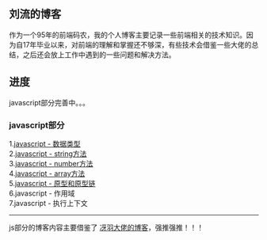 ## 刘流的博客
作为一个95年的前端码农，我的个人博客主要记录一些前端相关的技术知识。因为自17年毕业以来，对前端的理解和掌握还不够深，有些技术会借鉴一些大佬的总结，之后还会放上工作中遇到的一些问题和解决方法。
## 进度
javascript部分完善中。。。
### javascript部分
1.[javascript - 数据类型](https://github.com/liuliu1995/blog/issues/1)<br>
2.[javascript - string方法](https://github.com/liuliu1995/blog/issues/2)<br>
3.[javascript - number方法](https://github.com/liuliu1995/blog/issues/3)<br>
4.[javascript - array方法](https://github.com/liuliu1995/blog/issues/4)<br>
5.[javascript - 原型和原型链](https://github.com/liuliu1995/blog/issues/5)<br>
6.javascript - 作用域<br>
7.javascript - 执行上下文<br>

---
js部分的博客内容主要借鉴了 [冴羽大佬的博客](https://github.com/mqyqingfeng/Blog)，强推强推！！！
